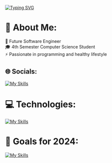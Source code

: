 [![Typing SVG](https://readme-typing-svg.demolab.com?font=Roboto&size=30&pause=1000&color=1EF718&random=false&width=435&lines=Hi.+I'm+Artur)](https://git.io/typing-svg)

# 💫 About Me:
🔭 Future Software Engineer<br>🎓 4th Semester Computer Science Student<br>⚡ Passionate in  programming and healthy lifestyle


## 🌐 Socials:
[![My Skills](https://skillicons.dev/icons?i=linkedin)](https://linkedin.com/in/artur-grodel-91aabb279) 

# 💻 Technologies:
[![My Skills](https://skillicons.dev/icons?i=java,c,py,html,css,mysql)](https://skillicons.dev)


# 🎯 Goals for 2024:
[![My Skills](https://skillicons.dev/icons?i=spring,hibernate)](https://skillicons.dev)


